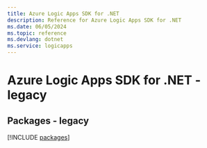```yaml
---
title: Azure Logic Apps SDK for .NET
description: Reference for Azure Logic Apps SDK for .NET
ms.date: 06/05/2024
ms.topic: reference
ms.devlang: dotnet
ms.service: logicapps
---
```

# Azure Logic Apps SDK for .NET - legacy
## Packages - legacy
[!INCLUDE [packages](logic-apps-index.md)]